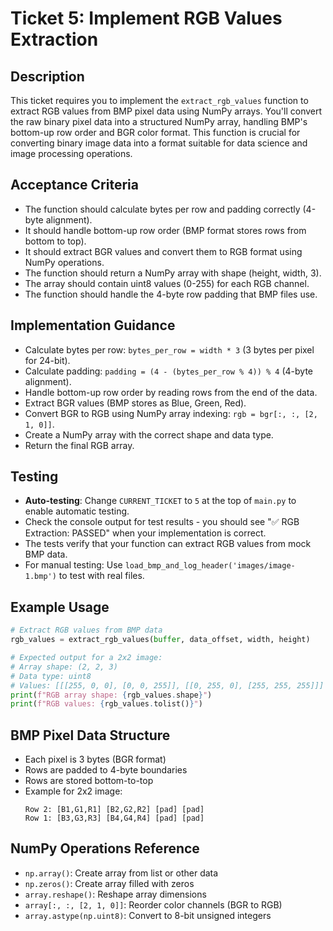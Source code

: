# Ticket 5: Implement RGB Values Extraction

## Description
This ticket requires you to implement the `extract_rgb_values` function to extract RGB values from BMP pixel data using NumPy arrays. You'll convert the raw binary pixel data into a structured NumPy array, handling BMP's bottom-up row order and BGR color format. This function is crucial for converting binary image data into a format suitable for data science and image processing operations.

## Acceptance Criteria
- The function should calculate bytes per row and padding correctly (4-byte alignment).
- It should handle bottom-up row order (BMP format stores rows from bottom to top).
- It should extract BGR values and convert them to RGB format using NumPy operations.
- The function should return a NumPy array with shape (height, width, 3).
- The array should contain uint8 values (0-255) for each RGB channel.
- The function should handle the 4-byte row padding that BMP files use.

## Implementation Guidance
- Calculate bytes per row: `bytes_per_row = width * 3` (3 bytes per pixel for 24-bit).
- Calculate padding: `padding = (4 - (bytes_per_row % 4)) % 4` (4-byte alignment).
- Handle bottom-up row order by reading rows from the end of the data.
- Extract BGR values (BMP stores as Blue, Green, Red).
- Convert BGR to RGB using NumPy array indexing: `rgb = bgr[:, :, [2, 1, 0]]`.
- Create a NumPy array with the correct shape and data type.
- Return the final RGB array.

## Testing
- **Auto-testing**: Change `CURRENT_TICKET` to `5` at the top of `main.py` to enable automatic testing.
- Check the console output for test results - you should see "✅ RGB Extraction: PASSED" when your implementation is correct.
- The tests verify that your function can extract RGB values from mock BMP data.
- For manual testing: Use `load_bmp_and_log_header('images/image-1.bmp')` to test with real files.

## Example Usage
```python
# Extract RGB values from BMP data
rgb_values = extract_rgb_values(buffer, data_offset, width, height)

# Expected output for a 2x2 image:
# Array shape: (2, 2, 3)
# Data type: uint8
# Values: [[[255, 0, 0], [0, 0, 255]], [[0, 255, 0], [255, 255, 255]]]
print(f"RGB array shape: {rgb_values.shape}")
print(f"RGB values: {rgb_values.tolist()}")
```

## BMP Pixel Data Structure
- Each pixel is 3 bytes (BGR format)
- Rows are padded to 4-byte boundaries
- Rows are stored bottom-to-top
- Example for 2x2 image:
  ```
  Row 2: [B1,G1,R1] [B2,G2,R2] [pad] [pad]
  Row 1: [B3,G3,R3] [B4,G4,R4] [pad] [pad]
  ```

## NumPy Operations Reference
- `np.array()`: Create array from list or other data
- `np.zeros()`: Create array filled with zeros
- `array.reshape()`: Reshape array dimensions
- `array[:, :, [2, 1, 0]]`: Reorder color channels (BGR to RGB)
- `array.astype(np.uint8)`: Convert to 8-bit unsigned integers
